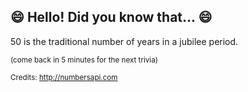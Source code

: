 ## :smile: Hello! Did you know that... :smile:
50 is the traditional number of years in a jubilee period.

<sup>(come back in 5 minutes for the next trivia)</sup>


<sup>Credits: http://numbersapi.com</sup>
